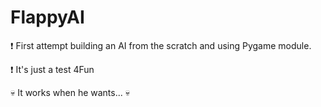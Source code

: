 # FlappyAI

:exclamation: First attempt building an AI from the scratch and using Pygame module.

:exclamation: It's just a test 4Fun

:skull: It works when he wants... :skull:
